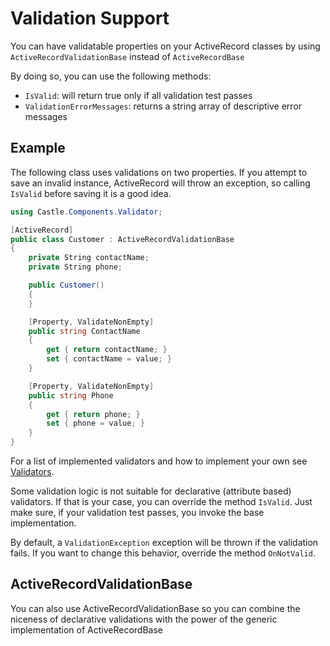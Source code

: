 # Validation Support

You can have validatable properties on your ActiveRecord classes by using `ActiveRecordValidationBase` instead of `ActiveRecordBase`

By doing so, you can use the following methods:

* `IsValid`: will return true only if all validation test passes
* `ValidationErrorMessages`: returns a string array of descriptive error messages

## Example

The following class uses validations on two properties. If you attempt to save an invalid instance, ActiveRecord will throw an exception, so calling `IsValid` before saving it is a good idea.

```csharp
using Castle.Components.Validator;

[ActiveRecord]
public class Customer : ActiveRecordValidationBase
{
    private String contactName;
    private String phone;

    public Customer()
    {
    }

    [Property, ValidateNonEmpty]
    public string ContactName
    {
        get { return contactName; }
        set { contactName = value; }
    }

    [Property, ValidateNonEmpty]
    public string Phone
    {
        get { return phone; }
        set { phone = value; }
    }
}
```

For a list of implemented validators and how to implement your own see [Validators](validators.md).

Some validation logic is not suitable for declarative (attribute based) validators. If that is your case, you can override the method `IsValid`. Just make sure, if your validation test passes, you invoke the base implementation.

By default, a `ValidationException` exception will be thrown if the validation fails. If you want to change this behavior, override the method `OnNotValid`.

## ActiveRecordValidationBase<T>

You can also use ActiveRecordValidationBase so you can combine the niceness of declarative validations with the power of the generic implementation of ActiveRecordBase
